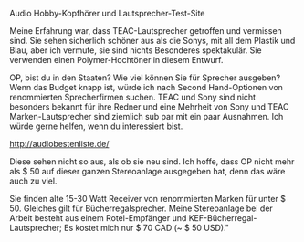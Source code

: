 Audio Hobby-Kopfhörer und Lautsprecher-Test-Site


Meine Erfahrung war, dass TEAC-Lautsprecher getroffen und vermissen sind. Sie sehen sicherlich schöner aus als die Sonys, mit all dem Plastik und Blau, aber ich vermute, sie sind nichts Besonderes spektakulär. Sie verwenden einen Polymer-Hochtöner in diesem Entwurf.

OP, bist du in den Staaten? Wie viel können Sie für Sprecher ausgeben? Wenn das Budget knapp ist, würde ich nach Second Hand-Optionen von renommierten Sprecherfirmen suchen. TEAC und Sony sind nicht besonders bekannt für ihre Redner und eine Mehrheit von Sony und TEAC Marken-Lautsprecher sind ziemlich sub par mit ein paar Ausnahmen. Ich würde gerne helfen, wenn du interessiert bist.

http://audiobestenliste.de/

Diese sehen nicht so aus, als ob sie neu sind. Ich hoffe, dass OP nicht mehr als $ 50 auf dieser ganzen Stereoanlage ausgegeben hat, denn das wäre auch zu viel.

Sie finden alte 15-30 Watt Receiver von renommierten Marken für unter $ 50. Gleiches gilt für Bücherregalsprecher. Meine Stereoanlage bei der Arbeit besteht aus einem Rotel-Empfänger und KEF-Bücherregal-Lautsprecher; Es kostet mich nur $ 70 CAD (~ $ 50 USD)."
